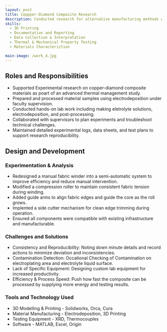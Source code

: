 ```yaml
---
layout: post
title: Coppper-Diamond Composite Research
description: Conducted research for alternative manufacturing methods of copper-diamond composites to be used as powerful heatsinks. Designed custom lab equipment to streamline testing and production. 
skills: 
  - 3D Printing
  - Documentation and Reporting
  - Data Collection & Interpretation
  - Thermal & Mechanical Property Testing
  - Materials Characteriztion

main-image: /work_4.jpg
---
```


## Roles and Responsibilities
- Supported Experimental research on copper-diamond composite materials as poart of an advanced thermal management study.
- Prepared and processed material samples using electrodeposition under faculty supervision.
- Conducted hands-on lab work including making eletrolyte solutions, electrodeposition, and post-processing.
- Collaborated with supervisors to plan experiments and troubleshoot technical challenges.
- Maintained detailed experimental logs, data sheets, and test plans to support research reproducibility.

## Design and Development

### Experimentation & Analysis
- Redesigned a manual fabric winder into a semi-automatic system to improve efficiency and reduce manual intervention.
- Modified a compression roller to maintain consistent fabric tension during winding.
- Added guide arms to align fabric edges and guide the core as the roll grows.
- Implented a side cutter mechanism for clean edge trimming during operation.
- Ensured all components were compatible with existing infrastructure and manufacturable.

### Challenges and Solutions
- Consistency and Reproducibility: Noting down minute details and record actions to minimize deviation and inconsistencies.
- Contamination Detection: Occational Checking of Contamination on electroplating area and electrolyte liquid surface.
- Lack of Specific Equipment: Designing custom lab equipment for increased productivity.
- Efficiency & Process Speed: Push how fast the composite can be processed by supplying more energy and testing results.

### Tools and Technology Used
- 3D Modelling & Printing - Solidworks, Orca, Cura
- Material Manufacturing - Electrodeposition, 3D Printing
- Testing Equipment - XRD, Thermocouples
- Software - MATLAB, Excel, Origin
